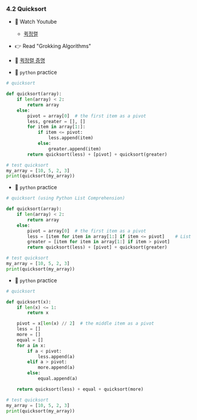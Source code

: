 ### 4.2 Quicksort


- 🍒 Watch Youtube
    - [퀵정렬](https://www.youtube.com/watch?v=wjuMjuBvSss)
    


- 👉 Read "Grokking Algorithms"


- 🍑 [퀵정렬 증명](https://ko.wikipedia.org/wiki/%ED%80%B5_%EC%A0%95%EB%A0%AC)


- 🐍 `python` practice

```python
# quicksort

def quicksort(array):
    if len(array) < 2:
        return array
    else:
        pivot = array[0]  # the first item as a pivot
        less, greater = [], []
        for item in array[1:]:
            if item <= pivot:
                less.append(item)
            else:
                greater.append(item)
        return quicksort(less) + [pivot] + quicksort(greater)

# test quicksort
my_array = [10, 5, 2, 3]
print(quicksort(my_array))
```


- 🐍 `python` practice

```python
# quicksort (using Python List Comprehension)

def quicksort(array):
    if len(array) < 2:
        return array
    else:
        pivot = array[0]  # the first item as a pivot
        less = [item for item in array[1:] if item <= pivot]    # List Comprehension
        greater = [item for item in array[1:] if item > pivot]
        return quicksort(less) + [pivot] + quicksort(greater)

# test quicksort
my_array = [10, 5, 2, 3]
print(quicksort(my_array))
```



- 🐍 `python` practice

```python
# quicksort

def quicksort(x):
    if len(x) <= 1:
        return x

    pivot = x[len(x) // 2]  # the middle item as a pivot
    less = []
    more = []
    equal = []
    for a in x:
        if a < pivot:
            less.append(a)
        elif a > pivot:
            more.append(a)
        else:
            equal.append(a)

    return quicksort(less) + equal + quicksort(more)

# test quicksort
my_array = [10, 5, 2, 3]
print(quicksort(my_array))
```
